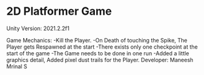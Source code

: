 # 2D Platformer Game

Unity Version: 2021.2.2f1

Game Mechanics:
-Kill the Player.
-On Death of touching the Spike, The Player gets Respawned at the start
-There exists only one checkpoint at the start of the game
-The Game needs to be done in one run
-Added a little graphics detail, Added pixel dust trails for the Player.
Developer: Maneesh Mrinal S
